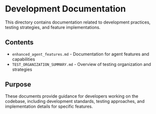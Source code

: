 # Development Documentation

This directory contains documentation related to development practices, testing strategies, and feature implementations.

## Contents

- `enhanced_agent_features.md` - Documentation for agent features and capabilities
- `TEST_ORGANIZATION_SUMMARY.md` - Overview of testing organization and strategies

## Purpose

These documents provide guidance for developers working on the codebase, including development standards, testing approaches, and implementation details for specific features. 